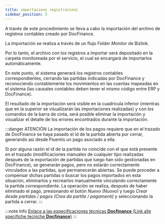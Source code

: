 ```yaml
---
title: importazione registrazioni
sidebar_position: 3
---
```


A través de este procedimiento se lleva a cabo la importación del archivo de registros contables creado por DocFinance.

La importación se realiza a través de un flujo *Folder Monitor* de Bizlink.

Por lo tanto, el archivo con los registros a importar será depositado en la carpeta monitoreada por el servicio, el cual se encargará de importarlos automáticamente.

En este punto, el sistema generará los registros contables correspondientes, cerrando las partidas indicadas por DocFinance y reconociendo contablemente los movimientos en las cuentas mapeadas en el sistema (las causales contables deben tener el mismo código entre ERP y DocFinance).

El resultado de la importación será visible en la cuadrícula inferior (mientras que en la superior se visualizarán las importaciones realizadas) y con los comandos de la barra de cinta, será posible eliminar la importación y visualizar el detalle de los errores encontrados durante la importación.

:::danger ATENCIÓN
La importación de los pagos requiere que en el trazado de DocFinance se haya pasado el id de la partida abierta por cerrar, generando así desde Fluentis un pago asociado a ella.

Si por alguna razón el id de la partida no coincide con el que está presente en el trazado (modificaciones manuales de cualquier tipo realizadas después de la exportación de partidas que luego han sido gestionadas en DocFinance), se generarán pagos, pero no estarán correctamente vinculados a las partidas, que permanecerán abiertas. Se puede proceder a compensar dichas partidas o buscar los pagos importados en esta situación, eliminarlos y recrearlos manualmente vinculando correctamente la partida correspondiente. La operación se realiza, después de haber eliminado el pago, presionando el botón *Nuevo (Nuovo)* y luego *Crear desde partidas / pagos (Crea da partite / pagamenti)* y seleccionando la partida a cerrar.
:::


:::note Info
[Enlace a las especificaciones técnicas **Docfinance** (Link alle specifiche tecniche **Docfinance**)](/pdf/it-IT/TRACCIATI_DocFinance_28_Luglio_2021.pdf)
:::